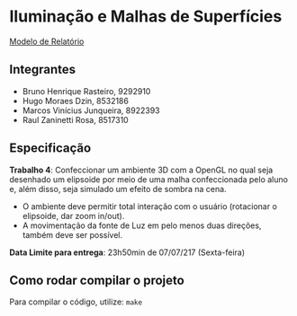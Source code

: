 # Iluminação e Malhas de Superfícies

[Modelo de Relatório](https://www.dropbox.com/s/neihvbrp567027k/Relat%C3%B3rio%20de%20Computa%C3%A7%C3%A3o%20Gr%C3%A1fica.docx?dl=0)

## Integrantes

* Bruno Henrique Rasteiro, 9292910
* Hugo Moraes Dzin, 8532186
* Marcos Vinícius Junqueira, 8922393
* Raul Zaninetti Rosa, 8517310

## Especificação

**Trabalho 4**: Confeccionar um ambiente 3D
com a OpenGL no qual seja desenhado um
elipsoide por meio de uma malha
confeccionada pelo aluno e, além disso, seja
simulado um efeito de sombra na cena.

* O ambiente deve permitir total interação com
o usuário (rotacionar o elipsoide, dar zoom
in/out).
* A movimentação da fonte de Luz em pelo
menos duas direções, também deve ser
possível.

**Data Limite para entrega**: 23h50min de
07/07/217 (Sexta-feira)

## Como rodar compilar o projeto
Para compilar o código, utilize:
` make `
